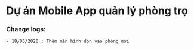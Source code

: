 # Dự án Mobile App quản lý phòng trọ

### Change logs:
```sh
- 18/05/2020 : Thêm màn hình dọn vào phòng mới
```